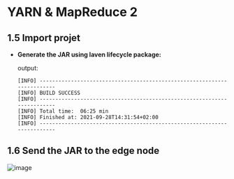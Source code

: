 # YARN & MapReduce 2

## 1.5 Import projet
  
  + **Generate the JAR using laven lifecycle package:**
      
      output:
        
        [INFO] ------------------------------------------------------------------------
        [INFO] BUILD SUCCESS
        [INFO] ------------------------------------------------------------------------
        [INFO] Total time:  06:25 min
        [INFO] Finished at: 2021-09-28T14:31:54+02:00
        [INFO] ------------------------------------------------------------------------

## 1.6 Send the JAR to the edge node

![image](https://user-images.githubusercontent.com/61497361/135090517-510e5e74-7421-4266-ae64-80b0b7ad2ea7.png)

